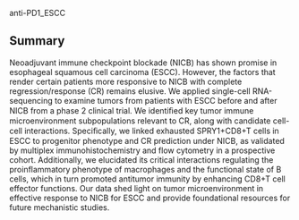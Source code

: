 anti-PD1_ESCC

## Summary
Neoadjuvant immune checkpoint blockade (NICB) has shown promise in esophageal squamous cell carcinoma (ESCC). However, the factors that render certain patients more responsive to NICB with complete regression/response (CR) remains elusive. We applied single-cell RNA-sequencing to examine tumors from patients with ESCC before and after NICB from a phase 2 clinical trial. We identiﬁed key tumor immune microenvironment subpopulations relevant to CR, along with candidate cell-cell interactions. Speciﬁcally, we linked exhausted SPRY1+CD8+T cells in ESCC to progenitor phenotype and CR prediction under NICB, as validated by multiplex immunohistochemistry and flow cytometry in a prospective cohort. Additionally, we elucidated its critical interactions regulating the proinflammatory phenotype of macrophages and the functional state of B cells, which in turn promoted antitumor immunity by enhancing CD8+T cell effector functions. Our data shed light on tumor microenvironment in effective response to NICB for ESCC and provide foundational resources for future mechanistic studies.
